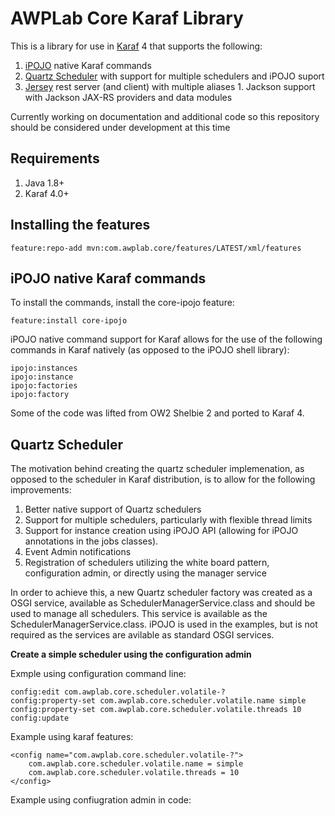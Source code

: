 # AWPLab Core Karaf Library

This is a library for use in [Karaf](http://karaf.apache.org/) 4 that supports the following:
  1. [iPOJO](http://felix.apache.org/documentation/subprojects/apache-felix-ipojo.html) native Karaf commands
  2. [Quartz Scheduler](https://quartz-scheduler.org/) with support for multiple schedulers and iPOJO suport
  3. [Jersey](https://jersey.java.net/) rest server (and client) with multiple aliases
    1.  Jackson support with Jackson JAX-RS providers and data modules


Currently working on documentation and additional code so this repository should be considered under development at this time

## Requirements
  1. Java 1.8+
  2. Karaf 4.0+


## Installing the features

```
feature:repo-add mvn:com.awplab.core/features/LATEST/xml/features
```

## iPOJO native Karaf commands

To install the commands, install the core-ipojo feature:
```
feature:install core-ipojo
```
iPOJO native command support for Karaf allows for the use of the following commands in Karaf natively (as opposed to the iPOJO shell library):
```
ipojo:instances
ipojo:instance
ipojo:factories
ipojo:factory
```
Some of the code was lifted from OW2 Shelbie 2 and ported to Karaf 4.

## Quartz Scheduler

The motivation behind creating the quartz scheduler implemenation, as opposed to the scheduler in Karaf distribution, is to allow for the following improvements:
  1.  Better native support of Quartz schedulers
  2.  Support for multiple schedulers, particularly with flexible thread limits
  3.  Support for instance creation using iPOJO API (allowing for iPOJO annotations in the jobs classes).
  5.  Event Admin notifications
  6.  Registration of schedulers utilizing the white board pattern, configuration admin, or directly using the manager service

In order to achieve this, a new Quartz scheduler factory was created as a OSGI service, available as SchedulerManagerService.class and should be used to manage all schedulers.   This service is available as the SchedulerManagerService.class.  iPOJO is used in the examples, but is not required as the services are avilable as standard OSGI services.

**Create a simple scheduler using the configuration admin**

Exmple using configuration command line:
```
config:edit com.awplab.core.scheduler.volatile-?
config:property-set com.awplab.core.scheduler.volatile.name simple
config:property-set com.awplab.core.scheduler.volatile.threads 10
config:update
```
Example using karaf features:
```
<config name="com.awplab.core.scheduler.volatile-?">
    com.awplab.core.scheduler.volatile.name = simple
    com.awplab.core.scheduler.volatile.threads = 10
</config>
```
Example using confiugration admin in code:
```

```




